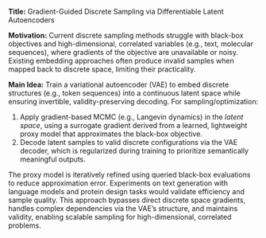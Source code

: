 **Title:** Gradient-Guided Discrete Sampling via Differentiable Latent Autoencoders  

**Motivation:** Current discrete sampling methods struggle with black-box objectives and high-dimensional, correlated variables (e.g., text, molecular sequences), where gradients of the objective are unavailable or noisy. Existing embedding approaches often produce invalid samples when mapped back to discrete space, limiting their practicality.  

**Main Idea:** Train a variational autoencoder (VAE) to embed discrete structures (e.g., token sequences) into a continuous latent space while ensuring invertible, validity-preserving decoding. For sampling/optimization:  
1. Apply gradient-based MCMC (e.g., Langevin dynamics) in the *latent space*, using a surrogate gradient derived from a learned, lightweight proxy model that approximates the black-box objective.  
2. Decode latent samples to valid discrete configurations via the VAE decoder, which is regularized during training to prioritize semantically meaningful outputs.  

The proxy model is iteratively refined using queried black-box evaluations to reduce approximation error. Experiments on text generation with language models and protein design tasks would validate efficiency and sample quality. This approach bypasses direct discrete space gradients, handles complex dependencies via the VAE’s structure, and maintains validity, enabling scalable sampling for high-dimensional, correlated problems.